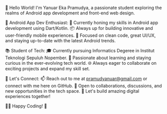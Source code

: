 👋 Hello World! I'm Yanuar Eka Pramudya, a passionate student exploring the realms of Android app development and front-end web design.

📱 Android App Dev Enthusiast:
🚀 Currently honing my skills in Android app development using Dart/Kotlin.
📦 Always up for building innovative and user-friendly mobile experiences.
🔧 Focused on clean code, great UI/UX, and staying up-to-date with the latest Android trends.

📚 Student of Tech:
🎓 Currently pursuing Informatics Degeree in Institut Teknologi Sepuluh Nopember.
📖 Passionate about learning and staying curious in the ever-evolving tech world.
🌐 Always eager to collaborate on exciting projects and expand my skill set.

🌟 Let's Connect:
📫 Reach out to me at pramudyanuar@gmail.com or connect with me here on GitHub.
📢 Open to collaborations, discussions, and new opportunities in the tech space.
🚀 Let's build amazing digital experiences together!

👩‍💻 Happy Coding! 🚀
